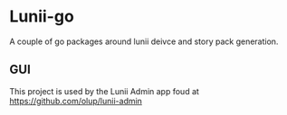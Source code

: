 # Lunii-go

A couple of go packages around lunii deivce and story pack generation.
## GUI
This project is used by the Lunii Admin app foud at https://github.com/olup/lunii-admin